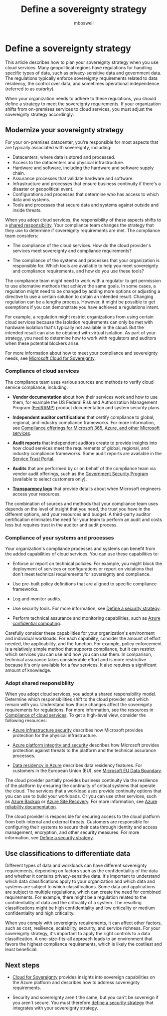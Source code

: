 ﻿---
title: Define a sovereignty strategy
description: Learn how to define a sovereignty strategy when you use cloud services, so you can meet the sovereignty requirements of your country/region.
author: mboswell
ms.author: mboswell
ms.date: 01/08/2024
ms.topic: conceptual
---

# Define a sovereignty strategy

This article describes how to plan your sovereignty strategy when you use cloud services. Many geopolitical regions have regulations for handling specific types of data, such as privacy-sensitive data and government data. The regulations typically enforce sovereignty requirements related to data residency, the control over data, and sometimes operational independence (referred to as *autarky*).

When your organization needs to adhere to these regulations, you should define a strategy to meet the sovereignty requirements. If your organization shifts from on-premises services to cloud services, you must adjust the sovereignty strategy accordingly.

## Modernize your sovereignty strategy

For your on-premises datacenter, you're responsible for most aspects that are typically associated with sovereignty, including:

- Datacenters, where data is stored and processed.
- Access to the datacenters and physical infrastructure.
- Hardware and software, including the hardware and software supply chain.
- Assurance processes that validate hardware and software.
- Infrastructure and processes that ensure business continuity if there's a disaster or geopolitical event.
- Configurations and processes that determine who has access to which data and systems.
- Tools and processes that secure data and systems against outside and inside threats.

When you adopt cloud services, the responsibility of these aspects shifts to a [shared responsibility](/azure/security/fundamentals/shared-responsibility). Your compliance team changes the strategy that they use to determine if sovereignty requirements are met. The compliance team considers:

- The compliance of the cloud services. How do the cloud provider's services meet sovereignty and compliance requirements?

- The compliance of the systems and processes that your organization is responsible for. Which tools are available to help you meet sovereignty and compliance requirements, and how do you use these tools?

The compliance team might need to work with a regulator to get permission to use alternative methods that achieve the same goals. In some cases, a regulation might need to be changed by adding more options or adjusting a directive to use a certain solution to obtain an intended result. Changing regulation can be a lengthy process. However, it might be possible to get exemptions if you can demonstrate you have achieved a regulations intent.

For example, a regulation might restrict organizations from using certain cloud services because the isolation requirements can only be met with hardware isolation that's typically not available in the cloud. But the intended result can also be obtained with virtual isolation. As part of your strategy, you need to determine how to work with regulators and auditors when these potential blockers arise.

For more information about how to meet your compliance and sovereignty needs, see [Microsoft Cloud for Sovereignty](/industry/sovereignty).

### Compliance of cloud services

The compliance team uses various sources and methods to verify cloud service compliance, including:

- **Vendor documentation** about how their services work and how to use them, for example the US Federal Risk and Authorization Management Program ([FedRAMP](https://servicetrust.microsoft.com/viewpage/FedRAMP)) product documentation and system security plans.

- **Independent auditor certifications** that certify compliance to global, regional, and industry compliance frameworks. For more information, see [Compliance offerings for Microsoft 365, Azure, and other Microsoft services](/compliance/regulatory/offering-home).

- **Audit reports** that independent auditors create to provide insights into how cloud services meet the requirements of global, regional, and industry compliance frameworks. Some audit reports are available in the [Service Trust Portal](https://servicetrust.microsoft.com).

- **Audits** that are performed by or on behalf of the compliance team via vendor audit offerings, such as the [Government Security Program](https://www.microsoft.com/securityengineering/gsp) (available to select customers only).

- [**Transparency logs**](/industry/sovereignty/transparency-logs) that provide details about when Microsoft engineers access your resources.

The combination of sources and methods that your compliance team uses depends on the level of insight that you need, the trust you have in the different options, and your resources and budget. A third-party auditor certification eliminates the need for your team to perform an audit and costs less but requires trust in the auditor and audit process.

### Compliance of your systems and processes

Your organization's compliance processes and systems can benefit from the added capabilities of cloud services. You can use these capabilities to:

- Enforce or report on technical policies. For example, you might block the deployment of services or configurations or report on violations that don't meet technical requirements for sovereignty and compliance.

- Use pre-built policy definitions that are aligned to specific compliance frameworks.

- Log and monitor audits.

- Use security tools. For more information, see [Define a security strategy](/azure/cloud-adoption-framework/strategy/define-security-strategy).

- Perform technical assurance and monitoring capabilities, such as [Azure confidential computing](/azure/confidential-computing/overview).

Carefully consider these capabilities for your organization's environment and individual workloads. For each capability, consider the amount of effort needed, the applicability, and the function. For example, policy enforcement is a relatively simple method that supports compliance, but it can restrict which services you can use and how you can use them. In comparison, technical assurance takes considerable effort and is more restrictive because it's only available for a few services. It also requires a significant amount of knowledge.

### Adopt shared responsibility

When you adopt cloud services, you adopt a shared responsibility model. Determine which responsibilities shift to the cloud provider and which remain with you. Understand how those changes affect the sovereignty requirements for regulations. For more information, see the resources in [Compliance of cloud services](#compliance-of-cloud-services). To get a high-level view, consider the following resources:

- [Azure infrastructure security](/azure/security/fundamentals/infrastructure) describes how Microsoft provides protection for the physical infrastructure.

- [Azure platform integrity and security](/azure/security/fundamentals/platform) describes how Microsoft provides protection against threats to the platform and the technical assurance processes.

- [Data residency in Azure](https://azure.microsoft.com/explore/global-infrastructure/data-residency) describes data residency features. For customers in the European Union (EU), see [Microsoft EU Data Boundary](https://www.microsoft.com/trust-center/privacy/european-data-boundary-eudb).

The cloud provider partially provides business continuity via the resilience of the platform by ensuring the continuity of critical systems that operate the cloud. The services that a workload uses provide continuity options that you can use to build your workloads. Or you can use other services, such as [Azure Backup](/azure/backup/backup-overview) or [Azure Site Recovery](/azure/site-recovery/site-recovery-overview). For more information, see [Azure reliability documentation](/azure/reliability).

The cloud provider is responsible for securing access to the cloud platform from both internal and external threats. Customers are responsible for configuring their systems to secure their data through identity and access management, encryption, and other security measures. For more information, see [Define a security strategy](/azure/cloud-adoption-framework/strategy/define-security-strategy).

## Use classifications to differentiate data

Different types of data and workloads can have different sovereignty requirements, depending on factors such as the confidentiality of the data and whether it contains privacy-sensitive data. It's important to understand which data classifications apply to your organization and which data and systems are subject to which classifications. Some data and applications are subject to multiple regulations, which can create the need for combined requirements. For example, there might be a regulation related to the confidentiality of data and the criticality of a system. The resulting classifications might be high confidentiality and low criticality or medium confidentiality and high criticality.

When you comply with sovereignty requirements, it can affect other factors, such as cost, resilience, scalability, security, and service richness. For your sovereignty strategy, it's important to apply the right controls to a data classification. A one-size-fits-all approach leads to an environment that favors the highest compliance requirements, which is likely the costliest and least beneficial.

## Next steps

- [Cloud for Sovereignty](/industry/sovereignty) provides insights into sovereign capabilities on the Azure platform and describes how to address sovereignty requirements.

- Security and sovereignty aren't the same, but you can't be sovereign if you aren't secure. You must therefore [define a security strategy](/azure/cloud-adoption-framework/strategy/define-security-strategy) that integrates with your sovereignty strategy.
